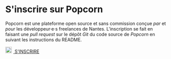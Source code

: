 # S'inscrire sur Popcorn

Popcorn est une plateforme open source et sans commission conçue _par_ et _pour_ les développeur·e·s freelances de Nantes. L'inscription se fait en faisant une _pull request_ sur le dépôt _Git_ du code source de _Popcorn_ en suivant les instructions du README.

<div class="has-text-centered section">
<a class="button is-primary" href="https://github.com/popcorn-nantes/popcorn-nantes#cr%C3%A9er-son-profil"><img style="width:20px;margin-right:5px" src="/images/github.svg"> S'INSCRIRE </a>
</div>
